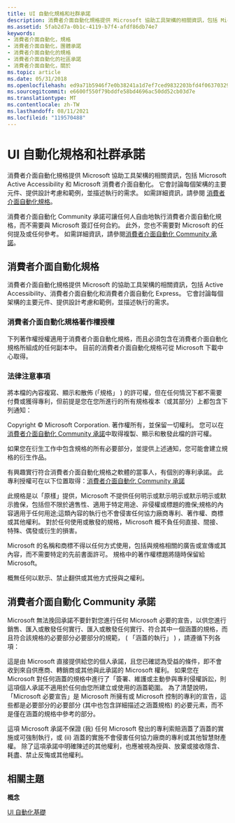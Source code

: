 ```yaml
---
title: UI 自動化規格和社群承諾
description: 消費者介面自動化規格提供 Microsoft 協助工具架構的相關資訊，包括 Microsoft Active Accessibility 和 Microsoft 消費者介面自動化。
ms.assetid: 5fab2d7a-0b1c-4119-b7f4-afdf86db74e7
keywords:
- 消費者介面自動化，規格
- 消費者介面自動化，團體承諾
- 消費者介面自動化的規格
- 消費者介面自動化的社區承諾
- 消費者介面自動化，關於
ms.topic: article
ms.date: 05/31/2018
ms.openlocfilehash: ed9a71b5946f7e0b38241a1d7ef7ced9832203bfd4f0637032903f4dad948607
ms.sourcegitcommit: e6600f550f79bddfe58bd4696ac50dd52cb03d7e
ms.translationtype: MT
ms.contentlocale: zh-TW
ms.lasthandoff: 08/11/2021
ms.locfileid: "119570488"
---
```

# <a name="ui-automation-specification-and-community-promise"></a>UI 自動化規格和社群承諾

消費者介面自動化規格提供 Microsoft 協助工具架構的相關資訊，包括 Microsoft Active Accessibility 和 Microsoft 消費者介面自動化。 它會討論每個架構的主要元件、提供設計考慮和範例，並描述執行的需求。 如需詳細資訊，請參閱 [消費者介面自動化規格](ui-automation-specification.md)。

消費者介面自動化 Community 承諾可讓任何人自由地執行消費者介面自動化規格，而不需要與 Microsoft 簽訂任何合約。 此外，您也不需要對 Microsoft 的任何提及或任何參考。 如需詳細資訊，請參閱[消費者介面自動化 Community 承諾](uiauto-specandcommunitypromise.md)。

## <a name="ui-automation-specification"></a>消費者介面自動化規格

消費者介面自動化規格提供 Microsoft 的協助工具架構的相關資訊，包括 Active Accessibility、消費者介面自動化和消費者介面自動化 Express。 它會討論每個架構的主要元件、提供設計考慮和範例，並描述執行的需求。

### <a name="ui-automation-specification-copyright-license"></a>消費者介面自動化規格著作權授權

下列著作權授權適用于消費者介面自動化規格，而且必須包含在消費者介面自動化規格所組成的任何副本中。 目前的消費者介面自動化規格可從 Microsoft 下載中心取得。

### <a name="legal-notice"></a>法律注意事項

將本檔的內容複寫、顯示和散佈 (「規格」 ) 的許可權，但在任何情況下都不需要付費或獲得專利，但前提是您在您所進行的所有規格複本（或其部分）上都包含下列通知：

Copyright © Microsoft Corporation. 著作權所有，並保留一切權利。 您可以在[消費者介面自動化 Community 承諾](uiauto-specandcommunitypromise.md)中取得複製、顯示和散發此檔的許可權。

如果您在衍生工作中包含規格的所有必要部分，並提供上述通知，您可能會建立規格的衍生作品。

有興趣實行符合消費者介面自動化規格之軟體的當事人，有個別的專利承諾。 此專利授權可在以下位置取得：[消費者介面自動化 Community 承諾](uiauto-specandcommunitypromise.md)

此規格是以「原樣」提供，Microsoft 不提供任何明示或默示明示或默示明示或默示擔保，包括但不限於適售性、適用于特定用途、非侵權或標題的擔保;規格的內容適用于任何用途;這類內容的執行也不會侵害任何協力廠商專利、著作權、商標或其他權利。 對於任何使用或散發的規格，Microsoft 概不負任何直接、間接、特殊、偶發或衍生的損害。

Microsoft 的名稱和商標不得以任何方式使用，包括與規格相關的廣告或宣傳或其內容，而不需要特定的先前書面許可。 規格中的著作權標題將隨時保留給 Microsoft。

概無任何以默示、禁止翻供或其他方式授與之權利。

## <a name="ui-automation-community-promise"></a>消費者介面自動化 Community 承諾

Microsoft 無法挽回承諾不要針對您進行任何 Microsoft 必要的宣告，以供您進行銷售、匯入或散發任何實行、匯入或散發任何實行、符合其中一個涵蓋的規格，而且符合該規格的必要部分必要部分的規範， ( 「涵蓋的執行」 ) ，請遵循下列各項：

這是由 Microsoft 直接提供給您的個人承諾，且您已確認為受益的條件，即不會收到來自供應商、轉銷商或其他與此承諾的 Microsoft 權利。 如果您在 Microsoft 對任何涵蓋的規格中進行了「簽署、維護或主動參與專利侵權訴訟，則這項個人承諾不適用於任何由您所建立或使用的涵蓋範圍。 為了清楚說明，「Microsoft 必要宣告」是 Microsoft 所擁有或 Microsoft 控制的專利的宣告，這些都是必要部分的必要部分 (其中也包含詳細描述之涵蓋規格) 的必要元素，而不是僅在涵蓋的規格中參考的部分。

這項 Microsoft 承諾不保證 (我) 任何 Microsoft 發出的專利索賠涵蓋了涵蓋的實施或可強制執行，或 (ii) 涵蓋的實施不會侵害任何協力廠商的專利或其他智慧財產權。 除了這項承諾中明確陳述的其他權利，也應被視為授與、放棄或接收隱含、耗盡、禁止反悔或其他權利。

## <a name="related-topics"></a>相關主題

<dl> <dt>

**概念**
</dt> <dt>

[UI 自動化基礎](entry-uiautocore-overview.md)
</dt> </dl>

 

 




